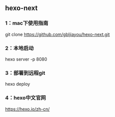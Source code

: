 ## hexo-next
### 1：mac下使用指南

git clone https://github.com/gbljiayou/hexo-next.git

### 2：本地启动
hexo server -p 8080

### 3：部署到远程git
hexo deploy


### 4：hexo中文官网
https://hexo.io/zh-cn/
